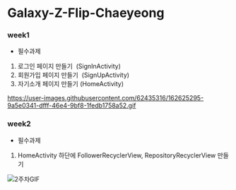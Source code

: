 # Galaxy-Z-Flip-Chaeyeong

### week1

- 필수과제

1. 로그인 페이지 만들기  (SignInActivity)
2. 회원가입 페이지 만들기  (SignUpActivity)
3. 자기소개 페이지 만들기 (HomeActivity)

https://user-images.githubusercontent.com/62435316/162625295-9a5e0341-dfff-46e4-9bf8-1fedb1758a52.gif

### week2

- 필수과제

1. HomeActivity 하단에 FollowerRecyclerView, RepositoryRecyclerView 만들기

![2주차GIF](https://user-images.githubusercontent.com/62435316/164386240-31e7fb6c-c328-4eb2-a7fe-732eba526938.gif)
